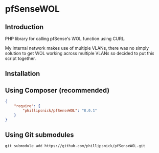 pfSenseWOL
===========

Introduction
------------

PHP library for calling pfSense's WOL function using CURL.

My internal network makes use of multiple VLANs, there was no simply solution to get WOL working across multiple VLANs so decided to put this script together.


Installation
------------

Using Composer (recommended)
----------------------------

```json
{
    "require": {
        "phillipsnick/pfSenseWOL": "0.0.1"
    }
}
```

Using Git submodules
--------------------

    git submodule add https://github.com/phillipsnick/pfSenseWOL.git 